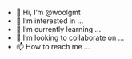 - 👋 Hi, I’m @woolgmt
- 👀 I’m interested in ...
- 🌱 I’m currently learning ...
- 💞️ I’m looking to collaborate on ...
- 📫 How to reach me ...

<!---
woolgmt/woolgmt is a ✨ special ✨ repository because its `README.md` (this file) appears on your GitHub profile.
You can click the Preview link to take a look at your changes.
--->
